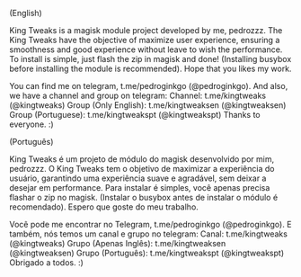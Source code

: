 (English)

King Tweaks is a magisk module project developed by me, pedrozzz.
The King Tweaks have the objective of maximize user experience, ensuring a smoothness and good experience without leave to wish the performance.
To install is simple, just flash the zip in magisk and done! (Installing busybox before installing the module is recommended).
Hope that you likes my work.

You can find me on telegram, t.me/pedroginkgo (@pedroginkgo).
And also, we have a channel and group on telegram:
Channel: t.me/kingtweaks (@kingtweaks)
Group (Only English): t.me/kingtweaksen (@kingtweaksen)
Group (Portuguese): t.me/kingtweakspt (@kingtweakspt)
Thanks to everyone. :)

(Português)

King Tweaks é um projeto de módulo do magisk desenvolvido por mim, pedrozzz.
O King Tweaks tem o objetivo de maximizar a experiência do usuário, garantindo uma experiência suave e agradável, sem deixar a desejar em performance.
Para instalar é simples, você apenas precisa flashar o zip no magisk. (Instalar o busybox antes de instalar o módulo é recomendado).
Espero que goste do meu trabalho.

Você pode me encontrar no Telegram, t.me/pedroginkgo (@pedroginkgo).
E também, nós temos um canal e grupo no telegram:
Canal: t.me/kingtweaks (@kingtweaks)
Grupo (Apenas Inglês): t.me/kingtweaksen (@kingtweaksen)
Grupo (Português): t.me/kingtweakspt (@kingtweakspt)
Obrigado a todos. :)